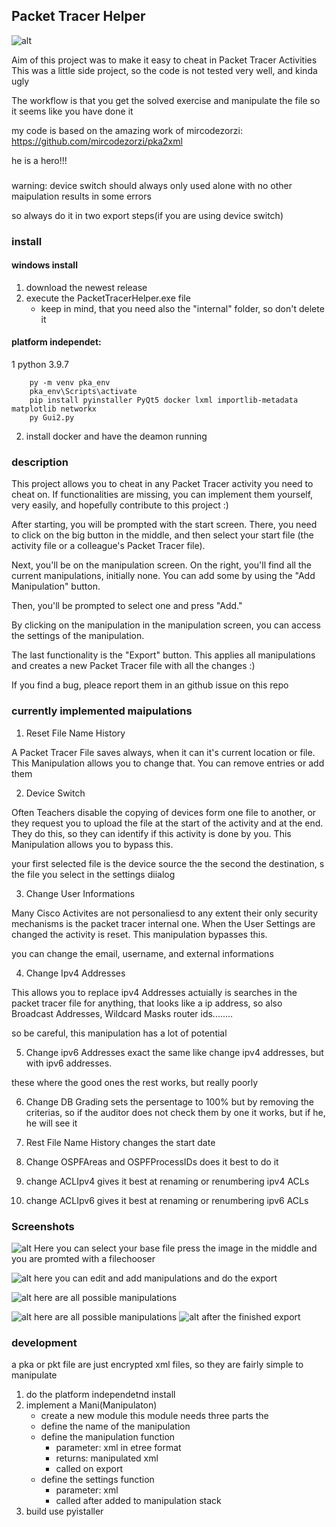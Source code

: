 ## Packet Tracer Helper

![alt](imgs/HomeScreen.png)

Aim of this project was to make it easy to cheat in Packet Tracer Activities
This was a little side project, so the code is not tested very well, and kinda ugly

The workflow is that you get the solved exercise and manipulate the file so it seems like you have done it

my code is based on the amazing work of mircodezorzi:
https://github.com/mircodezorzi/pka2xml

he is a hero!!!

###
warning: device switch should always only used alone with no other maipulation results in some errors

so always do it in two export steps(if you are using device switch)

### install 

#### windows install
1. download the newest release
2. execute the PacketTracerHelper.exe file
    - keep in mind, that you need also the "internal" folder, so don't delete it

#### platform independet:
1 python 3.9.7 
``` shell
    py -m venv pka_env
    pka_env\Scripts\activate
    pip install pyinstaller PyQt5 docker lxml importlib-metadata matplotlib networkx
    py Gui2.py
```
2. install docker and have the deamon running

### description

This project allows you to cheat in any Packet Tracer activity you need to cheat on. If functionalities are missing, you can implement them yourself, very easily, and hopefully contribute to this project :)

After starting, you will be prompted with the start screen. There, you need to click on the big button in the middle, and then select your start file (the activity file or a colleague's Packet Tracer file).

Next, you'll be on the manipulation screen. On the right, you'll find all the current manipulations, initially none. You can add some by using the "Add Manipulation" button.

Then, you'll be prompted to select one and press "Add."

By clicking on the manipulation in the manipulation screen, you can access the settings of the manipulation.

The last functionality is the "Export" button. This applies all manipulations and creates a new Packet Tracer file with all the changes :)

If you find a bug, pleace report them in an github issue on this repo

### currently implemented maipulations
1.  Reset File Name History

A Packet Tracer File saves always, when it can it's current location or file. This Manipulation allows you to change that. You can remove entries or add them

2. Device Switch

Often Teachers disable the copying of devices form one file to another, or they request you to upload the file at the start of the activity and at the end. They do this, so they can identify if this activity is done by you. This Manipulation allows you to bypass this.

your first selected file is the device source the the second the destination, s the file you select in the settings diialog

3. Change User Informations

Many Cisco Activites are not personaliesd to any extent their only security mechanisms is the packet tracer internal one. When the User Settings are changed the activity is reset. This manipulation bypasses this.

you can change the email, username, and external informations

4. Change Ipv4 Addresses

This allows you to replace ipv4 Addresses actuially is searches in the packet tracer file for anything, that looks like a ip address, so also Broadcast Addresses, Wildcard Masks router ids........

so be careful, this manipulation has a lot of potential

5. Change ipv6 Addresses exact the same like change ipv4 addresses, but with ipv6 addresses. 

these where the good ones the rest works, but really poorly

6. Change DB Grading
sets the persentage to 100% but by removing the criterias, so if the auditor does not check them by one it works, but if he, he will see it

7. Rest File Name History
changes the start date

8. Change OSPFAreas and OSPFProcessIDs
does it best to do it

9. change ACLIpv4
gives it best at renaming or renumbering ipv4 ACLs


10. change ACLIpv6
gives it best at renaming or renumbering ipv6 ACLs

### Screenshots

![alt](imgs/FileSelect.png)
Here you can select your base file press the image in the middle and you are promted with a filechooser

![alt](imgs/HomeScreen.png)
here you can edit and add manipulations and do the export

![alt](imgs/Manis.png)
here are all possible manipulations

![alt](imgs/ChangeIpInAction.png)
here are all possible manipulations
![alt](imgs/Finshed.png)
after the finished export

### development

a pka or pkt file are just encrypted xml files, so they are fairly simple to manipulate

1. do the platform independetnd install 
2. implement a Mani(Manipulaton)
    - create a new module this module needs three parts the 
    - define the name of the manipulation
    - define the manipulation function
        - parameter: xml in etree format    
        - returns: manipulated xml
        - called on export
    - define the settings function
        - parameter: xml
        - called after added to manipulation stack
3. build use pyistaller

